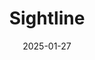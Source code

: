---  
layout: startup_page  
title: "Sightline"  
id: "sightlineclimate.com"  
permalink: "/sightlinesightlineclimate.com01272025/"  
website: "https://www.sightlineclimate.com/"  
funding_round: ""  
funding_amount: "$5.5M"  
investors: "Molten Ventures"  
about: "Sightline is a market intelligence platform providing data, analytics, and research focused on the climate technology sector. It helps investors, corporations, and governments navigate the climate economy by offering insights into emerging climate tech solutions and market trends. The platform aims to accelerate the deployment of climate tech by providing clear information about the market landscape."  
markets: "Climate Technology, Market Intelligence, Business Intelligence, Marketplace, Market Research"  
hq: "Scarsdale, New York, United States"  
founded_year: "2020"  
linkedin: "https://www.linkedin.com/company/ctvc"  
twitter: "https://twitter.com/climatetech_vc"  
instagram: ""  
facebook: ""  
crunchbase: "https://www.crunchbase.com/organization/sightline-climate"  
pitchbook: "https://pitchbook.com/profiles/company/109012-96"  

date_display: "27-Jan-2025"  
date: "2025-01-27"

# SEO Optimization  
meta_title: "Sightline -  Funding ($5.5M)"  
meta_description: "Sightline, Sightline is a market intelligence platform providing data, analytics, and research focused on the climate technology sector. It helps investors, corp..."  
meta_keywords: "Sightline, Climate Technology, Market Intelligence, Business Intelligence, Marketplace, Market Research,  funding"  
canonical_url: "https://startup.projectstartups.com/sightlinesightlineclimate.com01272025/"  
---